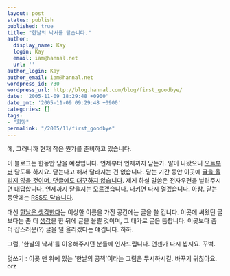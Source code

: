```yaml
---
layout: post
status: publish
published: true
title: "한날의 낙서를 닫습니다."
author:
  display_name: Kay
  login: Kay
  email: iam@hannal.net
  url: ''
author_login: Kay
author_email: iam@hannal.net
wordpress_id: 730
wordpress_url: http://blog.hannal.com/blog/first_goodbye/
date: '2005-11-09 18:29:48 +0900'
date_gmt: '2005-11-09 09:29:48 +0900'
categories: []
tags:
- "희망"
permalink: "/2005/11/first_goodbye"
---
```

<p>에, 그러니까 현재 작은 뭔가를 준비하고 있습니다.</p>
<p>이 블로그는 한동안 닫을 예정입니다. 언제부터 언제까지 닫는가. 말이 나왔으니 <u>오늘부터</u> 닫도록 하지요. 닫는다고 해서 달라지는 건 없습니다. 닫는 기간 동안 이곳에 <u>글을 올리지 않을 것이며, 댓글에도 대꾸하지 않습니다</u>. 제게 하실 말씀은 전자우편을 날려주시면 대답합니다. 언제까지 닫을지는 모르겠습니다. 내키면 다시 열겠습니다. 아참. 닫는 동안에는 <u>RSS도 닫습니다</u>.</p>
<p>대신 <a href="http://blog.hannal.com">한날은 생각한다</a>는 이상한 이름을 가진 공간에는 글을 쓸 겁니다. 이곳에 써왔던 글보다는 좀 더 <u>생각</u>을 한 뒤에 글을 올릴 것이며, 그 대가로 글은 뜸합니다. 이곳보다 좀 더 잡스러운(?) 글을 덜 올리겠다는 얘깁니다. 하하.</p>
<p>그럼, '한날의 낙서'를 이용해주시던 분들께 인사드립니다. 언젠가 다시 뵙지요. 꾸벅.</p>
<p>덧쓰기 : 이곳 맨 위에 있는 '한날의 공책'이라는 그림은 무시하시길. 바꾸기 귀찮아요. orz</p>
